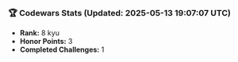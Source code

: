 ### 🏆 Codewars Stats (Updated: 2025-05-13 19:07:07 UTC)

- **Rank:** 8 kyu
- **Honor Points:** 3
- **Completed Challenges:** 1
